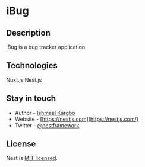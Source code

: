 # iBug

## Description
iBug is a bug tracker application


## Technologies
Nuxt.js
Nest.js

## Stay in touch

- Author - [Ishmael Kargbo](https://kamilmysliwiec.com)
- Website - [https://nestjs.com](https://nestjs.com/)
- Twitter - [@nestframework](https://twitter.com/nestframework)

## License

Nest is [MIT licensed](LICENSE).

